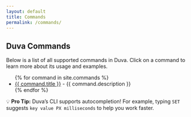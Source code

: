 ```yaml
---
layout: default
title: Commands
permalink: /commands/
---
```


## Duva Commands


Below is a list of all supported commands in Duva. Click on a command to learn more about its usage and examples.

<ul>
{% for command in site.commands %}
  <li><a href="{{ command.url | relative_url }}">{{ command.title }}</a> - {{ command.description }}</li>
{% endfor %}
</ul>



<div class="autocomplete-note">
  <p>💡 <strong>Pro Tip:</strong> Duva’s CLI supports autocompletion! For example, typing <code>SET</code> suggests <code>key value PX milliseconds</code> to help you work faster.</p>
</div>
